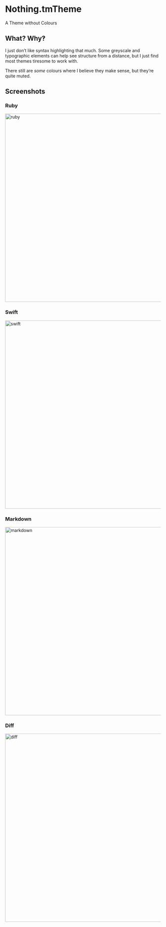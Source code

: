 # Nothing.tmTheme

A Theme without Colours

## What? Why‽

I just don’t like syntax highlighting that much.
Some greyscale and typographic elements can help see structure from a distance,
but I just find most themes tiresome to work with.

There still are *some* colours where I believe they make sense,
but they’re quite muted.

## Screenshots

### Ruby

<img width="607" alt="ruby" src="https://cloud.githubusercontent.com/assets/505/20301103/4eaf3030-ab22-11e6-8d3a-9aee668bdb78.png">

### Swift

<img width="607" alt="swift" src="https://cloud.githubusercontent.com/assets/505/20301104/4eb17340-ab22-11e6-8575-2ae58bd1bef1.png">

### Markdown

<img width="607" alt="markdown" src="https://cloud.githubusercontent.com/assets/505/20301102/4eaca36a-ab22-11e6-8be4-731401853424.png">

### Diff

<img width="607" alt="diff" src="https://cloud.githubusercontent.com/assets/505/20301105/4eb29144-ab22-11e6-9a6c-dc2b6e486301.png">
